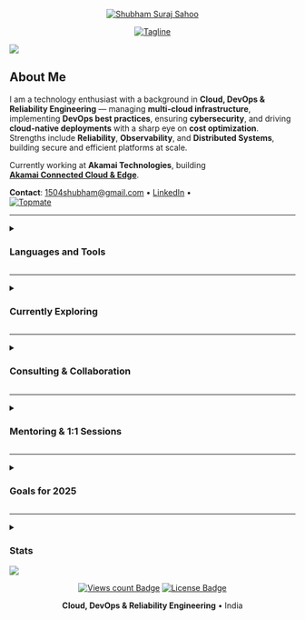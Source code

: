 <div align="center">
  <p>
    <a href="https://github.com/shsahoo1504">
      <img src="https://readme-typing-svg.demolab.com?font=Fira+Code&size=26&duration=1&pause=1000&center=true&vCenter=true&repeat=false&random=false&width=720&height=30&lines=Shubham+Suraj+Sahoo" alt="Shubham Suraj Sahoo"/></a>
  </p>

  <!-- Increased width so 'Cloud' doesn't get cropped to 'loud' -->
  <p>
    <a href="https://github.com/shsahoo1504">
      <img src="https://readme-typing-svg.demolab.com?font=Fira+Code&size=22&pause=1000&center=true&vCenter=true&random=false&width=820&height=32&lines=Cloud%2C+DevOps+%26+Reliability+Engineering;Always+learning+%26+sharing" alt="Tagline"/></a>
  </p>
</div>

<img src="https://user-images.githubusercontent.com/73097560/115834477-dbab4500-a447-11eb-908a-139a6edaec5c.gif">

<h2>About Me</h2>

I am a technology enthusiast with a background in **Cloud, DevOps & Reliability Engineering** — managing **multi-cloud infrastructure**, implementing **DevOps best practices**, ensuring **cybersecurity**, and driving **cloud-native deployments** with a sharp eye on **cost optimization**.  
Strengths include **Reliability**, **Observability**, and **Distributed Systems**, building secure and efficient platforms at scale.

Currently working at **Akamai Technologies**, building  
**[Akamai Connected Cloud & Edge](https://www.akamai.com/lp/cloud-computing?utm_source=google&utm_medium=cpc&utm_campaign=f-mc-62151&utm_id=in_brand&utm_content=brand&utm_placement=apj&ef_id=CjwKCAjw2brFBhBOEiwAVJX5GDtfOco-Z3yFViWoLRIUp9tDqrqzuqde2FY-6K_edmC2_Vmm2xXdqBoCd9IQAvD_BwE:G:s&s_kwcid=AL!5241!3!697140477784!e!!g!!akamai%20cloud!20882989407!156501532025&gad_source=1&gad_campaignid=20882989407&gbraid=0AAAAADKpC9lkT8ErpCMirlt3QO_0HAIIh&gclid=CjwKCAjw2brFBhBOEiwAVJX5GDtfOco-Z3yFViWoLRIUp9tDqrqzuqde2FY-6K_edmC2_Vmm2xXdqBoCd9IQAvD_BwE)**.

**Contact**: [1504shubham@gmail.com](mailto:1504shubham@gmail.com) • [LinkedIn](https://www.linkedin.com/in/shubham-suraj-sahoo-a5557362/) •  
<a href="https://topmate.io/shubham_suraj_sahoo">
  <img src="https://img.shields.io/badge/Book%20a%20Session-Topmate-4B6FFF?style=for-the-badge&logo=topmate&logoColor=white" alt="Topmate"/>
</a>

---

<details>
  <summary><h3>Languages and Tools</h3></summary>

  <div align="center">

  <!-- Clouds -->
  <a href="https://aws.amazon.com/" target="_blank"><img src="https://img.shields.io/badge/AWS-FF9900?style=for-the-badge&logo=amazonaws&logoColor=white" alt="AWS"/></a>
  <a href="https://azure.microsoft.com/" target="_blank"><img src="https://img.shields.io/badge/Azure-0072C6?style=for-the-badge&logo=microsoftazure&logoColor=white" alt="Azure"/></a>
  <a href="https://cloud.google.com/" target="_blank"><img src="https://img.shields.io/badge/Google%20Cloud-4285F4?style=for-the-badge&logo=googlecloud&logoColor=white" alt="Google Cloud"/></a>
  <a href="https://www.oracle.com/cloud/" target="_blank"><img src="https://img.shields.io/badge/Oracle%20Cloud-F80000?style=for-the-badge&logo=oracle&logoColor=white" alt="Oracle Cloud"/></a>
  <a href="https://www.akamai.com/lp/cloud-computing" target="_blank"><img src="https://img.shields.io/badge/Akamai%20Cloud-0B75A8?style=for-the-badge&logo=icloud&logoColor=white" alt="Akamai Cloud"/></a>

  <!-- Containers & Infra -->
  <a href="https://kubernetes.io/" target="_blank"><img src="https://img.shields.io/badge/Kubernetes-326ce5?style=for-the-badge&logo=kubernetes&logoColor=white" alt="Kubernetes"/></a>
  <a href="https://www.docker.com/" target="_blank"><img src="https://img.shields.io/badge/Docker-0db7ed?style=for-the-badge&logo=docker&logoColor=white" alt="Docker"/></a>
  <a href="https://www.terraform.io/" target="_blank"><img src="https://img.shields.io/badge/Terraform-7B42BC?style=for-the-badge&logo=terraform&logoColor=white" alt="Terraform"/></a>
  <a href="https://github.com/features/actions" target="_blank"><img src="https://img.shields.io/badge/GitHub%20Actions-2088FF?style=for-the-badge&logo=githubactions&logoColor=white" alt="GitHub Actions"/></a>
  <a href="https://argo-cd.readthedocs.io/" target="_blank"><img src="https://img.shields.io/badge/Argo%20CD-EF7B4D?style=for-the-badge&logo=argo&logoColor=white" alt="Argo CD"/></a>
  <a href="https://istio.io/" target="_blank"><img src="https://img.shields.io/badge/Istio-466BB0?style=for-the-badge&logo=istio&logoColor=white" alt="Istio"/></a>
  <a href="https://www.kernel.org/" target="_blank"><img src="https://img.shields.io/badge/Linux-FCC624?style=for-the-badge&logo=linux&logoColor=black" alt="Linux"/></a>

  <!-- Observability -->
  <a href="https://prometheus.io/" target="_blank"><img src="https://img.shields.io/badge/Prometheus-E6522C?style=for-the-badge&logo=prometheus&logoColor=white" alt="Prometheus"/></a>
  <a href="https://grafana.com/" target="_blank"><img src="https://img.shields.io/badge/Grafana-F46800?style=for-the-badge&logo=grafana&logoColor=white" alt="Grafana"/></a>

  <!-- Data / Streaming -->
  <a href="https://kafka.apache.org/" target="_blank"><img src="https://img.shields.io/badge/Kafka-231F20?style=for-the-badge&logo=apachekafka&logoColor=white" alt="Apache Kafka"/></a>
  <a href="https://cassandra.apache.org/" target="_blank"><img src="https://img.shields.io/badge/Cassandra-1287B1?style=for-the-badge&logo=apachecassandra&logoColor=white" alt="Apache Cassandra"/></a>

  <!-- Programming -->
  <a href="https://www.python.org/" target="_blank"><img src="https://img.shields.io/badge/Python-3776AB?style=for-the-badge&logo=python&logoColor=white" alt="Python"/></a>
  <a href="https://go.dev/" target="_blank"><img src="https://img.shields.io/badge/Go-00ADD8?style=for-the-badge&logo=go&logoColor=white" alt="Go"/></a>
  <a href="https://www.java.com/" target="_blank"><img src="https://img.shields.io/badge/Java-ED8B00?style=for-the-badge&logo=openjdk&logoColor=white" alt="Java"/></a>
  <a href="https://www.gnu.org/software/bash/" target="_blank"><img src="https://img.shields.io/badge/Bash-4EAA25?style=for-the-badge&logo=gnubash&logoColor=white" alt="Bash"/></a>

  </div>
</details>

---

<details>
  <summary><h3>Currently Exploring</h3></summary>
  <ul>
    <li>Advanced Kubernetes Patterns</li>
    <li>GitHub Actions for CI/CD automation</li>
    <li>Generative AI for Observability</li>
    <li>Event-Driven Architectures with Kafka & Cassandra</li>
  </ul>
</details>

---

<details>
  <summary><h3>Consulting & Collaboration</h3></summary>
  <p>Open for consulting, technical advisory, and architecture reviews:</p>
  <ul>
    <li>Cloud strategy and migrations (AWS, Azure, GCP, Oracle, Akamai)</li>
    <li>DevOps & automation (CI/CD, IaC, platform engineering)</li>
    <li>Reliability & observability (SLOs, monitoring, on-call readiness)</li>
    <li>Performance tuning & cloud cost optimization</li>
  </ul>
  <p>Contact: <a href="mailto:1504shubham@gmail.com">1504shubham@gmail.com</a> · <a href="https://www.linkedin.com/in/shubham-suraj-sahoo-a5557362/">LinkedIn</a></p>
</details>

---

<details>
  <summary><h3>Mentoring & 1:1 Sessions</h3></summary>
  <p>I mentor students and professionals on:</p>
  <ul>
    <li>Career roadmaps in Cloud & DevOps</li>
    <li>Breaking into SRE/Platform/DevOps roles</li>
    <li>Hands-on guidance: Kubernetes, Terraform, Argo CD, GitHub Actions</li>
    <li>Reliability & Observability fundamentals</li>
    <li>Resume/portfolio reviews & interview prep</li>
  </ul>
  <a href="https://topmate.io/shubham_suraj_sahoo">
    <img src="https://img.shields.io/badge/Book%20a%20Session-Topmate-4B6FFF?style=for-the-badge&logo=topmate&logoColor=white" alt="Topmate"/>
  </a>
</details>

---

<details>
  <summary><h3>Goals for 2025</h3></summary>
  <ul>
    <li>B2B content creation in Cloud & DevOps</li>
    <li>Publish a DevOps learning series (blogs & videos)</li>
    <li>Launch 50+ YouTube tutorials</li>
    <li>Contribute to open-source reliability/observability tools</li>
  </ul>
</details>

---

<details>
  <summary><h3>Stats</h3></summary>
  <div align="center">
       <img height="165em" src="https://streak-stats.demolab.com?user=shsahoo1504&theme=dracula&exclude_days=Sun%2CSat&hide_border=true"/><br>
       <img height="165em" src="https://github-readme-stats.vercel.app/api/top-langs/?username=shsahoo1504&layout=compact&langs_count=7&theme=dracula&hide_border=true"/>
       <img height="165em" src="https://github-readme-stats.vercel.app/api?username=shsahoo1504&show_icons=true&theme=dracula&include_all_commits=true&count_private=true&hide_border=true"/>
  </div>
  <picture>
         <source media="(prefers-color-scheme: dark)" srcset="https://raw.githubusercontent.com/shsahoo1504/shsahoo1504/snake/github-contribution-grid-snake-dark.svg">
         <source media="(prefers-color-scheme: light)" srcset="https://raw.githubusercontent.com/shsahoo1504/shsahoo1504/snake/github-contribution-grid-snake.svg">
         <img alt="github contribution grid snake animation" src="https://raw.githubusercontent.com/shsahoo1504/shsahoo1504/snake/github-contribution-grid-snake.svg">
  </picture>
</details>

<img src="https://user-images.githubusercontent.com/73097560/115834477-dbab4500-a447-11eb-908a-139a6edaec5c.gif">

<div align="center">
  <p>
    <a href="https://github.com/shsahoo1504"><img src="https://komarev.com/ghpvc/?username=shsahoo1504&color=447ff7&label=views" alt="Views count Badge"/></a>
    <a href="https://github.com/shsahoo1504/shsahoo1504/blob/main/LICENSE"><img src="https://img.shields.io/github/license/shsahoo1504/shsahoo1504?color=2b9348" alt="License Badge"/></a>
  </p>
  <p><b>Cloud, DevOps & Reliability Engineering</b> • India</p>
</div>
